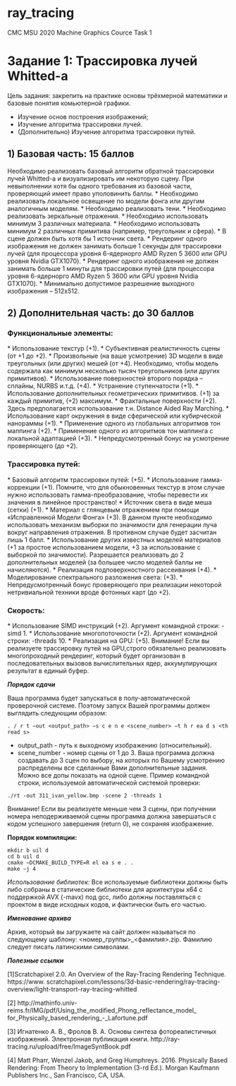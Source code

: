 # ray_tracing
CMC MSU 2020 Machine Graphics Cource Task 1

<h1>Задание 1: Трассировка лучей Whitted-а</h1>

Цель задания: закрепить на практике основы трёхмерной математики и базовые понятия комьютерной графики.
* Изучение основ построения изображений;
* Изучение алгоритма трассировки лучей.
* (Дополнительно) Изучение алгоритма трассировки путей.

<h2>1) Базовая часть: 15 баллов</h2>
Необходимо реализовать базовый алгоритм обратной трассировки лучей Whitted-а и визуализировать им некоторую сцену. При невыполнении хотя бы одного требования из
базовой части, проверяющий имеет право уполовинить баллы.
* Необходимо реализовать локальное освещение по модели фонга или другим аналогичным моделям.
* Необходимо реализовать тени.
* Необходимо реализовать зеркальные отражения.
* Необходимо использовать минимум 3 различных материала.
* Необходимо использовать минимум 2 различных примитива (например, треугольник
и сфера).
* В сцене должен быть хотя бы 1 источник света.
* Рендеринг одного изображения не должен занимать больше 1 секунды для трассировки лучей (для процессора уровня 6-ядернорго AMD Ryzen 5 3600 или GPU уровня
Nvidia GTX1070).
* Рендеринг одного изображения не должен занимать больше 1 минуты для трассировки путей (для процессора уровня 6-ядернорго AMD Ryzen 5 3600 или GPU уровня
Nvidia GTX1070).
* Минимально допустимое разрешение выходного изображения – 512x512.

<h2>2) Дополнительная часть: до 30 баллов</h2>

<h3><b>Функциональные элементы:</b></h3>
* Использование текстур (+1).
* Субъективная реалистичность сцены (от +1 до +2).
* Произвольные (на ваше усмотрение) 3D модели в виде треугольных (или других)
мешей (от +4). Необходимо, чтобы модель содержала как минимум несколько тысяч
треугольников (или других примитивов).
* Использование поверхностей второго порядка – сплайны, NURBS и.т.д. (+4).
* Устранение ступенчатости (+1).
* Использование дополнительных геометрических примитивов. (+1) за каждый примитив, (+2) максимум.
* Фрактальные поверхности (+2). Здесь предполагается использование т.н. Distance
Aided Ray Marching.
* Использование карт окружения в виде сферической или кубирческой нанораммы
(+1).
* Применение одного из глобальных алгоритмов тон маппинга (+2).
* Применение одного из алгоритмов тон маппинга с локальной адаптацией (+3).
* Непредусмотренный бонус на усмотрение проверяющего (до +2).
<h3><b>Трассировка путей:</b></h3>
* Базовый алгоритм трассировки путей: (+5).
* Использование гамма-коррекции (+1). Помните, что для обыкновенных текстур в
этом случае нужно использовать гамма-преобразование, чтобы перевести их значения в линейное пространство!
* Источник света в виде меша (сетки) (+1).
* Материал с глянцевым отражением при помощи «Исправленной Модели Фонга»
(+3). В данном пункте необходимо использовать механизм выборки по значимости
для генерации луча вокруг направления отражения. В противном случае будет засчитан лишь 1 балл.
* Использование других известных моделей материалов (+1 за простое использованием модели, +3 за использование с выборкой по значимости). Разрешается реализовать до 2 дополнительных моделей (за большее число моделей баллы не начисляются).
* Реализация подповерхностного рассеивания (+4).
* Моделирование спектрального разложения света: (+3).
* Непредусмотренный бонус проверяющего при реализации некоторой нетривиальной
техники вроде фотонных карт (до +2).
<h3><b>Скорость:</b></h3>
* Использование SIMD инструкций (+2). Аргумент командной строки: -simd 1.
* Использование многопоточности (+2). Аргумент командной строки: -threads 10.
* Реализация на GPU: (+5). Внимание! Если вы реализуете трассировку путей на
GPU,строго обязательно реализовать многопроходный рендеринг, который будет организован в последовательных вызовов вычислительных ядер, аккумулирующих результат в единый буфер.

***Порядок сдачи***

Ваша программа будет запускаться в полу-автоматической проверочной системе. Поэтому
запуск Вашей программы должен выглядить следующим образом:
```
. / r t −out <output_path> −s c e n e <scene_number> −t h r ea d s <th read s>
```
* output_path - путь к выходному изображению (относительный).
* scene_number - номер сцены от 1 до 3. Ваша программа должна создавать до 3 сцен
по выбору, на которых по Вашему усмотрению распределены все сделанные Вами
дополнительные задания. Можно все допы показать на одной сцене.
Пример командной строки, используемой автоматической системой проверки:
```
./rt -out 311_ivan_yellow.bmp -scene 2 -threads 1
```
Внимание! Если вы реализуете меньше чем 3 сцены, при получении номера неподерживаемой сцены программа должна завершаться с кодом успешного завершения (return
0), не сохраняя изображение.

**Порядок компиляции:**

```
mkdir b uil d
cd b uil d
cmake −DCMAKE_BUILD_TYPE=R el ea s e . .
make −j 4
```

*Использование библиотек:*
Все используемые библиотеки должны быть либо собраны в статические библиотеки
для архитектуры x64 c поддержкой AVX (-mavx) под gcc, либо должны поставляться с
проектом в виде исходных кодов, и фактически быть его частью.

***Именование архива***

Архив, который вы загружаете на сайт должен называться по следующему шаблону:
<номер_группы>_<фамилия>.zip. Фамилию следует писать латинскими символами.


***Полезные ссылки***

<p>[1]Scratchapixel 2.0. An Overview of the Ray-Tracing Rendering Technique. https://www.
scratchapixel.com/lessons/3d-basic-rendering/ray-tracing-overview/light-transport-ray-tracing-whitted</p>
<p>[2] http://mathinfo.univ-reims.fr/IMG/pdf/Using_the_modified_Phong_reflectance_model_
for_Physically_based_rendering_-_Lafortune.pdf</p>
<p>[3] Игнатенко А. В., Фролов В. А. Основы синтеза фотореалистичных изображений. Электронная публикация книги. http://ray-tracing.ru/upload/free/ImageSyntBook.pdf</p>
<p>[4] Matt Pharr, Wenzel Jakob, and Greg Humphreys. 2016. Physically Based Rendering: From
Theory to Implementation (3-rd Ed.). Morgan Kaufmann Publishers Inc., San Francisco, CA,
USA.</p>
